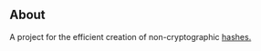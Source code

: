 ## About

A project for the efficient creation of non-cryptographic [hashes.](https://en.wikipedia.org/wiki/Hash_function)
